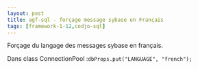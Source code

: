 ```yaml
---
layout: post
title: agf-sql - forçage message sybase en Français
tags: [framework-1-12,codjo-sql]
---
```

Forçage du langage des messages sybase en français.

Dans class ConnectionPool  :```dbProps.put("LANGUAGE", "french");```
